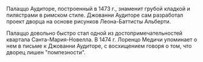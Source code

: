 Палаццо Аудиторе, построенный в 1473 г., знаменит грубой кладкой и пилястрами в римском стиле. Джованни Аудиторе сам разработал проект дворца на основе рисунков Леона-Баттисты Альберти.

Палаццо довольно быстро стал одной из достопримечательностей квартала Санта-Мария-Новелла. В 1474 г. Лоренцо Медичи упоминает о нем в письме к Джованни Аудиторе, с восхищением говоря о том, что дворец лишен "помпезности".